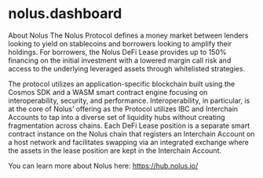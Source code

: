 # nolus.dashboard



About Nolus
The Nolus Protocol defines a money market between lenders looking to yield on stablecoins and borrowers looking to amplify their holdings. For borrowers, the Nolus DeFi Lease provides up to 150% financing on the initial investment with a lowered margin call risk and access to the underlying leveraged assets through whitelisted strategies.

The protocol utilizes an application-specific blockchain built using the Cosmos SDK and a WASM smart contract engine focusing on interoperability, security, and performance. Interoperability, in particular, is at the core of Nolus’ offering as the Protocol utilizes IBC and Interchain Accounts to tap into a diverse set of liquidity hubs without creating fragmentation across chains. Each DeFi Lease position is a separate smart contract instance on the Nolus chain that registers an Interchain Account on a host network and facilitates swapping via an integrated exchange where the assets in the lease position are kept in the Interchain Account.



You can learn more about Nolus here: https://hub.nolus.io/
